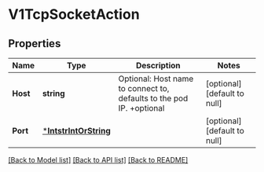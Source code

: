 # V1TcpSocketAction

## Properties
Name | Type | Description | Notes
------------ | ------------- | ------------- | -------------
**Host** | **string** | Optional: Host name to connect to, defaults to the pod IP. +optional | [optional] [default to null]
**Port** | [***IntstrIntOrString**](intstr.IntOrString.md) |  | [optional] [default to null]

[[Back to Model list]](../README.md#documentation-for-models) [[Back to API list]](../README.md#documentation-for-api-endpoints) [[Back to README]](../README.md)

